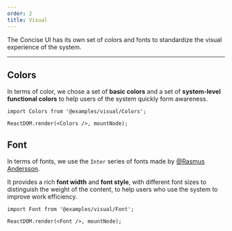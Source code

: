 ```yaml
---
order: 2
title: Visual
---
```


The Concise UI has its own set of colors and fonts to standardize the visual experience of the system.

---

## Colors

In terms of color, we chose a set of **basic colors** and a set of **system-level functional colors** to help users of the system quickly form awareness.

```__react
import Colors from '@examples/visual/Colors'; 

ReactDOM.render(<Colors />, mountNode);
```

## Font


In terms of fonts, we use the `Inter` series of fonts made by [@Rasmus Andersson](https://rsms.me/inter/).

It provides a rich **font width** and **font style**, with different font sizes to distinguish the weight of the content, to help users who use the system to improve work efficiency.

```__react
import Font from '@examples/visual/Font'; 

ReactDOM.render(<Font />, mountNode);
```
